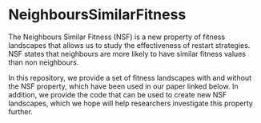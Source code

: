 # NeighboursSimilarFitness

The Neighbours Similar Fitness (NSF) is a new property of fitness landscapes that allows us to study the effectiveness of restart strategies. NSF states that neighbours are more likely to have similar fitness values than non neighbours. 

In this repository, we provide a set of fitness landscapes with and without the NSF property, which have been used in our paper linked below. In addition, we provide the code that can be used to create new NSF landscapes, which we hope will help researchers investigate this property further.
